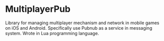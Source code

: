 MultiplayerPub
==============

Library for managing multiplayer mechanism and network in mobile games on iOS and Android. Specifically use Pubnub as a service in messaging system. Wrote in Lua programming language.
